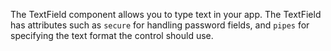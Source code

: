 The TextField component allows you to type text in your app. The TextField has attributes such as `secure` for handling password fields, and `pipes` for specifying the text format the control should use.
